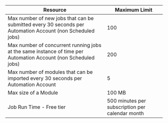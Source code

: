 Resource|Maximum Limit
---|---
Max number of new jobs that can be submitted every 30 seconds per Automation Account (non Scheduled jobs)|100
Max number of concurrent running jobs at the same instance of time per Automation Account (non Scheduled jobs)|200
Max number of modules that can be imported every 30 seconds per Automation Account|5
Max size of a Module|100 MB
Job Run Time - Free tier|500 minutes per subscription per calendar month

